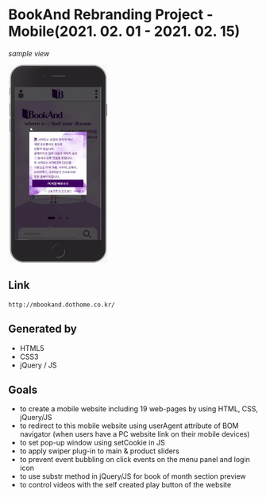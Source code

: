 # BookAnd Rebranding Project - Mobile(2021. 02. 01 - 2021. 02. 15)

*sample view*

<img src="bookand_m.gif" height="400" alt="preview" />

## Link

    http://mbookand.dothome.co.kr/

## Generated by

- HTML5
- CSS3
- jQuery / JS

## Goals

- to create a mobile website including 19 web-pages by using HTML, CSS, jQuery/JS
- to redirect to this mobile website using userAgent attribute of BOM navigator (when users have a PC website link on their mobile devices)
- to set pop-up window using setCookie in JS
- to apply swiper plug-in to main & product sliders
- to prevent event bubbling on click events on the menu panel and login icon
- to use substr method in jQuery/JS for book of month section preview
- to control videos with the self created play button of the website
